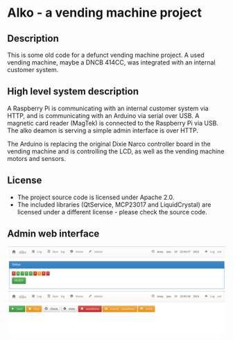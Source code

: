 # Alko - a vending machine project

## Description
This is some old code for a defunct vending machine project. A used vending machine, maybe a DNCB 414CC, was integrated with an internal customer system.

## High level system description
A Raspberry Pi is communicating with an internal customer system via HTTP, and is communicating with an Arduino via serial over USB. A magnetic card reader (MagTek) is connected to the Raspberry Pi via USB. The alko deamon is serving a simple admin interface is over HTTP.

The Arduino is replacing the original Dixie Narco controller board in the vending machine and is controlling the LCD, as well as the vending machine motors and sensors.

## License
* The project source code is licensed under Apache 2.0. 
* The included libraries (QtService, MCP23017 and LiquidCrystal) are licensed under a different license - please check the source code.

## Admin web interface

![Admin web interface status page](/images/alko-web-status.png)
![Admin web interface control panel page](/images/alko-web-admin.png)
